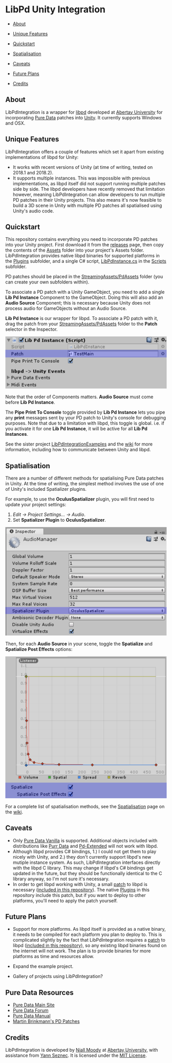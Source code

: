 # LibPd Unity Integration

- [About](#about)
- [Unique Features](#unique-features)
- [Quickstart](#quickstart)
- [Spatialisation](#spatialisation)

- [Caveats](#caveats)
- [Future Plans](#future-plans)
- [Credits](#credits)

## About

LibPdIntegration is a wrapper for [libpd](http://libpd.cc/) developed at [Abertay University](http://www.abertay.ac.uk) for incorporating [Pure Data](https://puredata.info/) patches into [Unity](https://unity3d.com/). It currently supports Windows and OSX.

## Unique Features

LibPdIntegration offers a couple of features which set it apart from existing implementations of libpd for Unity:

- It works with recent versions of Unity (at time of writing, tested on 2018.1 and 2018.2).
- It supports multiple instances. This was impossible with previous implementations, as libpd itself did not support running multiple patches side by side. The libpd developers have recently removed that limitation however, meaning LibPdIntegration can allow developers to run multiple PD patches in their Unity projects. This also means it's now feasible to build a 3D scene in Unity with multiple PD patches all spatialised using Unity's audio code.

## Quickstart

This repository contains everything you need to incorporate PD patches into your Unity project. First download it from the [releases](https://github.com/LibPdIntegration/LibPdIntegration/releases) page, then copy the contents of the [Assets](Assets/) folder into your project's Assets folder. LibPdIntegration provides native libpd binaries for supported platforms in the [Plugins](Assets/Plugins/) subfolder, and a single C# script, [LibPdInstance.cs](Assets/Scripts/LibPdInstance.cs) in the [Scripts](Assets/Scripts/) subfolder.

PD patches should be placed in the [StreamingAssets/PdAssets](Assets/StreamingAssets/PdAssets/) folder (you can create your own subfolders within).

To associate a PD patch with a Unity GameObject, you need to add a single **Lib Pd Instance** Component to the GameObject. Doing this will also add an **Audio Source** Component; this is necessary because Unity does not process audio for GameObjects without an Audio Source.

**Lib Pd Instance** is our wrapper for libpd. To associate a PD patch with it, drag the patch from your [StreamingAssets/PdAssets](Assets/StreamingAssets/PdAssets/) folder to the **Patch** selector in the Inspector.

![LibPdInstance Inspector Patch Selector](docs/images/libpdinstance-patch.png)

Note that the order of Components matters. **Audio Source** must come before **Lib Pd Instance**.

The **Pipe Print To Console** toggle provided by **Lib Pd Instance** lets you pipe any **print** messages sent by your PD patch to Unity's console for debugging purposes. Note that due to a limitation with libpd, this toggle is global. i.e. if you activate it for one **Lib Pd Instance**, it will be active for all **Lib Pd Instances**.

See the sister project [LibPdIntegrationExamples](https://github.com/LibPdIntegration/LibPdIntegrationExamples) and the [wiki](https://github.com/LibPdIntegration/LibPdIntegration/wiki) for more information, including how to communicate between Unity and libpd.

## Spatialisation

There are a number of different methods for spatialising Pure Data patches in Unity. At the time of writing, the simplest method involves the use of one of Unity's included Spatializer plugins. 

For example, to use the **OculusSpatializer** plugin, you will first need to update your project settings:

1. *Edit -> Project Settings... -> Audio*.
2. Set **Spatializer Plugin** to **OculusSpatializer**.

![Unity Audio Settings: Spatializer Plugin](docs/images/spatializerplugin.png)

Then, for each **Audio Source** in your scene, toggle the **Spatialize** and **Spatialize Post Effects** options:

![Audio Source Spatialize toggles](docs/images/spatializeposteffects.png)

For a complete list of spatialisation methods, see the [Spatialisation](https://github.com/LibPdIntegration/LibPdIntegration/wiki/spatialisation) page on the [wiki](https://github.com/LibPdIntegration/LibPdIntegration/wiki).

## Caveats

- Only [Pure Data Vanilla](https://puredata.info/downloads/pure-data) is supported. Additional objects included with distributions like [Purr Data](https://puredata.info/downloads/purr-data) and [Pd-Extended](https://puredata.info/downloads/pd-extended) will not work with libpd.
- Although libpd provides C# bindings, 1.) I could not get them to play nicely with Unity, and 2.) they don't currently support libpd's new mutiple instance system. As such, LibPdIntegration interfaces directly with the libpd C library. This may change if libpd's C# bindings get updated in the future, but they should be functionally identical to the C library anyway, so I'm not sure it's necessary.
- In order to get libpd working with Unity, a small [patch](extras/PatchInfo.md) to libpd is necessary ([included in this repository](extras/z_libpd.patch)). The native [Plugins](Assets/Plugins/) in this repository include this patch, but if you want to deploy to other platforms, you'll need to apply the patch yourself.

## Future Plans

- Support for more platforms. As libpd itself is provided as a native binary, it needs to be compiled for each platform you plan to deploy to. This is complicated slightly by the fact that LibPdIntegration requires a [patch](extras/PatchInfo.md) to libpd ([included in this repository](extras/z_libpd.patch)), so any existing libpd binaries found on the internet will not work. The plan is to provide binaries for more platforms as time and resources allow.

- Expand the example project.

- Gallery of projects using LibPdIntegration?

## Pure Data Resources

- [Pure Data Main Site](https://puredata.info/)
- [Pure Data Forum](https://forum.pdpatchrepo.info/)
- [Pure Data Manual](http://write.flossmanuals.net/pure-data/introduction2/)
- [Martin Brinkmann's PD Patches](http://www.martin-brinkmann.de/pd-patches.html)

## Credits

LibPdIntegration is developed by [Niall Moody](http://www.niallmoody.com) at [Abertay University](http://www.abertay.ac.uk), with assistance from [Yann Seznec](http://www.yannseznec.com/). It is licensed under the [MIT License](LICENSE.txt).